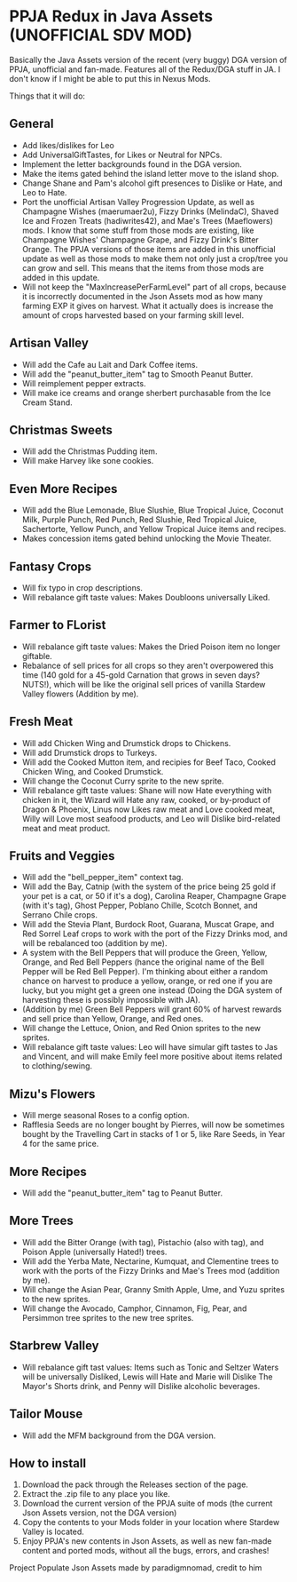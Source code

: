 # PPJA Redux in Java Assets (UNOFFICIAL SDV MOD)
Basically the Java Assets version of the recent (very buggy) DGA version of PPJA, unofficial and fan-made. Features all of the Redux/DGA stuff in JA. I don't know if I might be able to put this in Nexus Mods.

Things that it will do:

General
-----
- Add likes/dislikes for Leo
- Add UniversalGiftTastes, for Likes or Neutral for NPCs.
- Implement the letter backgrounds found in the DGA version.
- Make the items gated behind the island letter move to the island shop.
- Change Shane and Pam's alcohol gift presences to Dislike or Hate, and Leo to Hate.
- Port the unofficial Artisan Valley Progression Update, as well as Champagne Wishes (maerumaer2u), Fizzy Drinks (MelindaC), Shaved Ice and Frozen Treats (hadiwrites42), and Mae's Trees (Maeflowers) mods. I know that some stuff from those mods are existing, like Champagne Wishes' Champagne Grape, and Fizzy Drink's Bitter Orange. The PPJA versions of those items are added in this unofficial update as well as those mods to make them not only just a crop/tree you can grow and sell. This means that the items from those mods are added in this update.
- Will not keep the "MaxIncreasePerFarmLevel" part of all crops, because it is incorrectly documented in the Json Assets mod as how many farming EXP it gives on harvest. What it actually does is increase the amount of crops harvested based on your farming skill level.
  
Artisan Valley
-----
- Will add the Cafe au Lait and Dark Coffee items.
- Will add the "peanut_butter_item" tag to Smooth Peanut Butter.
- Will reimplement pepper extracts.
- Will make ice creams and orange sherbert purchasable from the Ice Cream Stand.

Christmas Sweets
-----
- Will add the Christmas Pudding item.
- Will make Harvey like sone cookies.

Even More Recipes
-----
- Will add the Blue Lemonade, Blue Slushie, Blue Tropical Juice, Coconut Milk, Purple Punch, Red Punch, Red Slushie, Red Tropical Juice, Sachertorte, Yellow Punch, and Yellow Tropical Juice items and recipes.
- Makes concession items gated behind unlocking the Movie Theater.

Fantasy Crops
-----
- Will fix typo in crop descriptions.
- Will rebalance gift taste values: Makes Doubloons universally Liked.

Farmer to FLorist
-----
- Will rebalance gift taste values: Makes the Dried Poison item no longer giftable.
- Rebalance of sell prices for all crops so they aren't overpowered this time (140 gold for a 45-gold Carnation that grows in seven days? NUTS!), which will be like the original sell prices of vanilla Stardew Valley flowers (Addition by me).

Fresh Meat
-----
- Will add Chicken Wing and Drumstick drops to Chickens.
- Will add Drumstick drops to Turkeys.
- Will add the Cooked Mutton item, and recipies for Beef Taco, Cooked Chicken Wing, and Cooked Drumstick.
- Will change the Coconut Curry sprite to the new sprite.
- Will rebalance gift taste values: Shane will now Hate everything with chicken in it, the Wizard will Hate any raw, cooked, or by-product of Dragon & Phoenix, Linus now Likes raw meat and Love cooked meat, Willy will Love most seafood products, and Leo will Dislike bird-related meat and meat product.

Fruits and Veggies
-----
- Will add the "bell_pepper_item" context tag.
- Will add the Bay, Catnip (with the system of the price being 25 gold if your pet is a cat, or 50 if it's a dog), Carolina Reaper, Champagne Grape (with it's tag), Ghost Pepper, Poblano Chille, Scotch Bonnet, and Serrano Chile crops.
- Will add the Stevia Plant, Burdock Root, Guarana, Muscat Grape, and Red Sorrel Leaf crops to work with the port of the Fizzy Drinks mod, and will be rebalanced too (addition by me).
- A system with the Bell Peppers that will produce the Green, Yellow, Orange, and Red Bell Peppers (hance the original name of the Bell Pepper will be Red Bell Pepper). I'm thinking about either a random chance on harvest to produce a yellow, orange, or red one if you are lucky, but you might get a green one instead (Doing the DGA system of harvesting these is possibly impossible with JA).
- (Addition by me) Green Bell Peppers will grant 60% of harvest rewards and sell price than Yellow, Orange, and Red ones.
- Will change the Lettuce, Onion, and Red Onion sprites to the new sprites.
- Will rebalance gift taste values: Leo will have simular gift tastes to Jas and Vincent, and will make Emily feel more positive about items related to clothing/sewing.

Mizu's Flowers
-----
- Will merge seasonal Roses to a config option.
- Rafflesia Seeds are no longer bought by Pierres, will now be sometimes bought by the Travelling Cart in stacks of 1 or 5, like Rare Seeds, in Year 4 for the same price.

More Recipes
-----
- Will add the "peanut_butter_item" tag to Peanut Butter.

More Trees
-----
- Will add the Bitter Orange (with tag), Pistachio (also with tag), and Poison Apple (universally Hated!) trees.
- Will add the Yerba Mate, Nectarine, Kumquat, and Clementine trees to work with the ports of the Fizzy Drinks and Mae's Trees mod (addition by me).
- Will change the Asian Pear, Granny Smith Apple, Ume, and Yuzu sprites to the new sprites.
- Will change the Avocado, Camphor, Cinnamon, Fig, Pear, and Persimmon tree sprites to the new tree sprites.

Starbrew Valley
-----
- Will rebalance gift tast values: Items such as Tonic and Seltzer Waters will be universally Disliked, Lewis will Hate and Marie will Dislike The Mayor's Shorts drink, and Penny will Dislike alcoholic beverages.

Tailor Mouse
-----
- Will add the MFM background from the DGA version.

How to install
-----
1. Download the pack through the Releases section of the page.
2. Extract the .zip file to any place you like.
3. Download the current version of the PPJA suite of mods (the current Json Assets version, not the DGA version)
4. Copy the contents to your Mods folder in your location where Stardew Valley is located.
5. Enjoy PPJA's new contents in Json Assets, as well as new fan-made content and ported mods, without all the bugs, errors, and crashes!

Project Populate Json Assets made by paradigmnomad, credit to him
